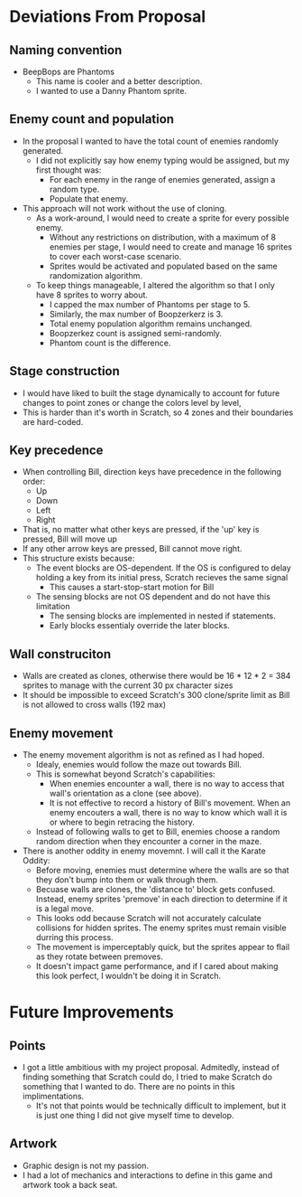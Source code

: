 # Deviations From Proposal

## Naming convention
* BeepBops are Phantoms
    * This name is cooler and a better description.
    * I wanted to use a Danny Phantom sprite.

## Enemy count and population
* In the proposal I wanted to have the total count of enemies randomly generated.
    * I did not explicitly say how enemy typing would be assigned, but my first thought was:
        * For each enemy in the range of enemies generated, assign a random type.
        * Populate that enemy.
* This approach will not work without the use of cloning.
    * As a work-around, I would need to create a sprite for every possible enemy.
        * Without any restrictions on distribution, with a maximum of 8 enemies per stage, I would need to create and manage 16 sprites to cover each worst-case scenario.
        * Sprites would be activated and populated based on the same randomization algorithm.
    * To keep things manageable, I altered the algorithm so that I only have 8 sprites to worry about.
        * I capped the max number of Phantoms per stage to 5.
        * Similarly, the max number of Boopzerkerz is 3.
        * Total enemy population algorithm remains unchanged.
        * Boopzerkez count is assigned semi-randomly.
        * Phantom count is the difference.

## Stage construction
* I would have liked to built the stage dynamically to account for future changes to point zones or change the colors level by level,
* This is harder than it's worth in Scratch, so 4 zones and their boundaries are hard-coded.

## Key precedence
* When controlling Bill, direction keys have precedence in the following order:
    * Up
    * Down
    * Left
    * Right
* That is, no matter what other keys are pressed, if the 'up' key is pressed, Bill will move up
* If any other arrow keys are pressed, Bill cannot move right.
* This structure exists because:
    * The event blocks are OS-dependent. If the OS is configured to delay holding a key from its initial press, Scratch recieves the same signal
        * This causes a start-stop-start motion for Bill
    * The sensing blocks are not OS dependent and do not have this limitation
        * The sensing blocks are implemented in nested if statements.
        * Early blocks essentialy override the later blocks.

## Wall construciton
* Walls are created as clones, otherwise there would be 16 * 12 * 2 = 384 sprites to manage with the current 30 px character sizes
* It should be impossible to exceed Scratch's 300 clone/sprite limit as Bill is not allowed to cross walls (192 max)

## Enemy movement
* The enemy movement algorithm is not as refined as I had hoped.
    * Idealy, enemies would follow the maze out towards Bill.
    * This is somewhat beyond Scratch's capabilities:
        * When enemies encounter a wall, there is no way to access that wall's orientation as a clone (see above).
        * It is not effective to record a history of Bill's movement. When an enemy encouters a wall, there is no way to know which wall it is or where to begin retracing the history.
    * Instead of following walls to get to Bill, enemies choose a random random direction when they encounter a corner in the maze.
* There is another oddity in enemy movemnt. I will call it the Karate Oddity:
    * Before moving, enemies must determine where the walls are so that they don't bump into them or walk through them.
    * Becuase walls are clones, the 'distance to' block gets confused. Instead, enemy sprites 'premove' in each direction to determine if it is a legal move.
    * This looks odd because Scratch will not accurately calculate collisions for hidden sprites. The enemy sprites must remain visible durring this process.
    * The movement is imperceptably quick, but the sprites appear to flail as they rotate between premoves.
    * It doesn't impact game performance, and if I cared about making this look perfect, I wouldn't be doing it in Scratch.

# Future Improvements

## Points
* I got a little ambitious with my project proposal. Admitedly, instead of finding something that Scratch could do, I tried to make Scratch do something that I wanted to do. There are no points in this implimentations.
    * It's not that points would be technically difficult to implement, but it is just one thing I did not give myself time to develop.

## Artwork
* Graphic design is not my passion.
* I had a lot of mechanics and interactions to define in this game and artwork took a back seat.
